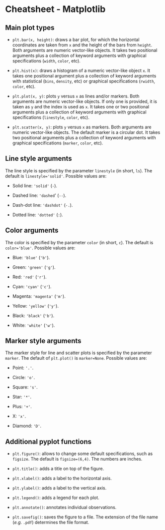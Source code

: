 # Cheatsheet - Matplotlib

## Main plot types

* `plt.bar(x, height)`: draws a bar plot, for which the horizontal coordinates are taken from `x` and the height of the bars from `height`. Both arguments are numeric vector-like objects. It takes two positional arguments plus a collection of keyword arguments with graphical specifications (`width`, `color`, etc).

* `plt.hist(x)`: draws a histogram of a numeric vector-like object `x`. It takes one positional argument plus a collection of keyword arguments with statistical (`bins`, `density`, etc) or graphical specifications (`rwidth`, `color`, etc).

* `plt.plot(x, y)`: plots `y` versus `x` as lines and/or markers. Both arguments are numeric vector-like objects. If only one is provided, it is taken as `y` and the index is used as `x`. It takes one or two positional arguments plus a collection of keyword arguments with graphical specifications (`linestyle`, `color`, etc).

* `plt.scatter(x, y)`: plots `y` versus `x` as markers. Both arguments are numeric vector-like objects. The default marker is a circular dot. It takes two positional arguments plus a collection of keyword arguments with graphical specifications (`marker`, `color`, etc).

## Line style arguments

The line style is specified by the parameter `linestyle` (in short, `ls`). The default is `linestyle='solid'`. Possible values are:

* Solid line: `'solid'` (`-`).

* Dashed line: `'dashed`' (`--`).

* Dash-dot line: `'dashdot'` (`-.`).

* Dotted line: `'dotted'` (`:`).

## Color arguments

The color is specified by the parameter `color` (in short, `c`). The default is `color='blue'`. Possible values are:

* Blue: `'blue'` (`'b'`).

* Green: `'green'` (`'g'`).

* Red: `'red'` (`'r'`).

* Cyan: `'cyan'` (`'c'`).

* Magenta: `'magenta'` (`'m'`).

* Yellow: `'yellow'` (`'y'`).

* Black: `'black'` (`'b'`).

* White: `'white'` (`'w'`).

## Marker style arguments

The marker style for line and scatter plots is specified by the parameter `marker`. The default of `plt.plot()` is `marker=None`. Possible values are:

* Point: `'.'`.

* Circle: `'o'`.

* Square: `'s'`.

* Star: `'*'`.

* Plus: `'+'`.

* X: `'x'`.

* Diamond: `'D'`.

## Additional pyplot functions

* `plt.figure()`: allows to change some default specifications, such as `figsize`. The default is `figsize=(6,4)`. The numbers are inches.

* `plt.title()`: adds a title on top of the figure.

* `plt.xlabel()`: adds a label to the horizontal axis.

* `plt.ylabel()`: adds a label to the vertical axis.

* `plt.legend()`: adds a legend for each plot.

* `plt.annotate()`: annotates individual observations.

* `plt.savefig()`: saves the figure to a file. The extension of the file name (*e.g*. `.pdf`) determines the file format.
